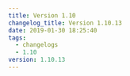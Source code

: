```yaml
---
title: Version 1.10
changelog_title: Version 1.10.13
date: 2019-01-30 18:25:40
tags:
  - changelogs
  - 1.10
version: 1.10.13
---
```


<script src="https://gist.github.com/spinnaker-release/8c6e6abe2a0016b823b900523e82cba1.js"/>
